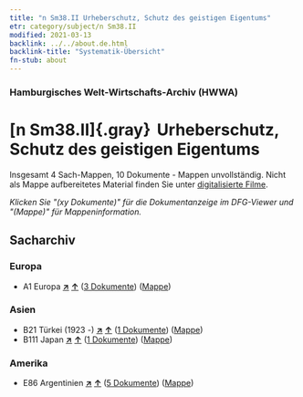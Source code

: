 ```yaml
---
title: "n Sm38.II Urheberschutz, Schutz des geistigen Eigentums"
etr: category/subject/n Sm38.II
modified: 2021-03-13
backlink: ../../about.de.html
backlink-title: "Systematik-Übersicht"
fn-stub: about
---
```


### Hamburgisches Welt-Wirtschafts-Archiv (HWWA)
# [n Sm38.II]{.gray}&#8201; Urheberschutz, Schutz des geistigen Eigentums&#160; 




Insgesamt 4 Sach-Mappen, 10 Dokumente - Mappen unvollständig.
Nicht als Mappe aufbereitetes Material finden Sie unter [digitalisierte Filme](/film/h1_sh).

_Klicken Sie "(xy Dokumente)" für die Dokumentanzeige im DFG-Viewer und "(Mappe)" für Mappeninformation._

## Sacharchiv




### Europa

- A1 Europa [**&nearr;**](../../../geo/i/140892/about.de.html "Europa (alle Mappen)") [**&uarr;**](../../../geo/about.de.html#A1 "Ländersystematik") (<a href="https://pm20.zbw.eu/dfgview/sh/140892,145838" title="über: Europa : Urheberschutz, Schutz des geistigen Eigentums" target="_blank">3 Dokumente</a>) ([Mappe](http://purl.org/pressemappe20/folder/sh/140892,145838))

### Asien

- B21 Türkei (1923 -) [**&nearr;**](../../../geo/i/141111/about.de.html "Türkei (1923 -) (alle Mappen)") [**&uarr;**](../../../geo/about.de.html#B21 "Ländersystematik") (<a href="https://pm20.zbw.eu/dfgview/sh/141111,145838" title="über: Türkei (1923 -) : Urheberschutz, Schutz des geistigen Eigentums" target="_blank">1 Dokumente</a>) ([Mappe](http://purl.org/pressemappe20/folder/sh/141111,145838))
- B111 Japan [**&nearr;**](../../../geo/i/141272/about.de.html "Japan (alle Mappen)") [**&uarr;**](../../../geo/about.de.html#B111 "Ländersystematik") (<a href="https://pm20.zbw.eu/dfgview/sh/141272,145838" title="über: Japan : Urheberschutz, Schutz des geistigen Eigentums" target="_blank">1 Dokumente</a>) ([Mappe](http://purl.org/pressemappe20/folder/sh/141272,145838))

### Amerika

- E86 Argentinien [**&nearr;**](../../../geo/i/141692/about.de.html "Argentinien (alle Mappen)") [**&uarr;**](../../../geo/about.de.html#E86 "Ländersystematik") (<a href="https://pm20.zbw.eu/dfgview/sh/141692,145838" title="über: Argentinien : Urheberschutz, Schutz des geistigen Eigentums" target="_blank">5 Dokumente</a>) ([Mappe](http://purl.org/pressemappe20/folder/sh/141692,145838))


